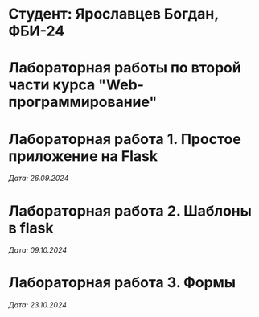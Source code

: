 # Студент: Ярославцев Богдан, ФБИ-24

# Лабораторная работы по второй части курса "Web-программирование"

# Лабораторная работа 1. Простое приложение на Flask 

*Дата: 26.09.2024*

# Лабораторная работа 2. Шаблоны в flask

*Дата: 09.10.2024*

# Лабораторная работа 3. Формы

*Дата: 23.10.2024*
